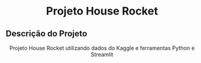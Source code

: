 <h1 align="center">Projeto House Rocket</h1>

## Descrição do Projeto
<p align="center">Projeto House Rocket utilizando dados do Kaggle e ferramentas Python e Streamlit</p>
